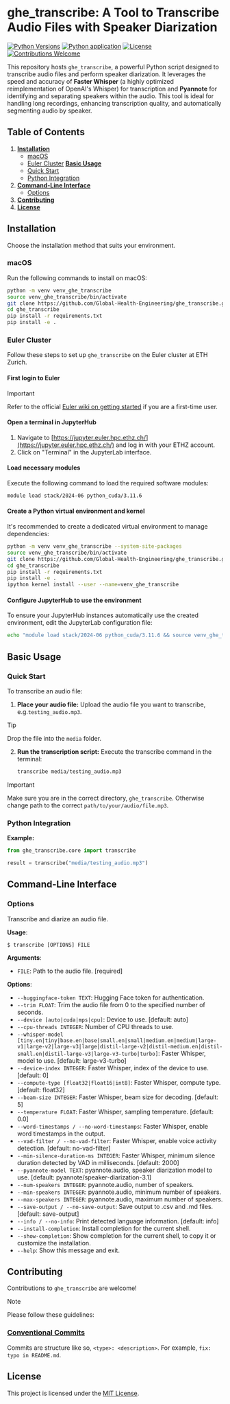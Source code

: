 # ghe_transcribe: A Tool to Transcribe Audio Files with Speaker Diarization

[![Python Versions](https://img.shields.io/badge/Python-3.10%20%7C%203.11%20%7C%203.12%20%7C%203.13-blue)](https://www.python.org/downloads/)
[![Python application](https://github.com/Global-Health-Engineering/ghe_transcribe/actions/workflows/python-app.yml/badge.svg?branch=main)](https://github.com/Global-Health-Engineering/ghe_transcribe/actions/workflows/python-app.yml)
[![License](https://img.shields.io/badge/License-MIT-yellow.svg)](https://opensource.org/licenses/MIT)
[![Contributions Welcome](https://img.shields.io/badge/Contributions-Welcome-brightgreen.svg)](https://github.com/Global-Health-Engineering/ghe_transcribe/blob/main/CONTRIBUTING.md)

This repository hosts `ghe_transcribe`, a powerful Python script designed to transcribe audio files and perform speaker diarization. It leverages the speed and accuracy of **Faster Whisper** (a highly optimized reimplementation of OpenAI's Whisper) for transcription and **Pyannote** for identifying and separating speakers within the audio. This tool is ideal for handling long recordings, enhancing transcription quality, and automatically segmenting audio by speaker.

## Table of Contents

1.  [**Installation**](#installation)
      * [macOS](#macos)
      * [Euler Cluster](#euler-cluster)
    [**Basic Usage**](#basic-usage)
      * [Quick Start](#quick-start)
      * [Python Integration](#python-integration)
2.  [**Command-Line Interface**](#command-line-interface)
    * [Options](#options)
3.  [**Contributing**](#contributing)
4.  [**License**](#license)

## Installation

Choose the installation method that suits your environment.

### macOS

Run the following commands to install on macOS:

```bash
python -m venv venv_ghe_transcribe
source venv_ghe_transcribe/bin/activate
git clone https://github.com/Global-Health-Engineering/ghe_transcribe.git
cd ghe_transcribe
pip install -r requirements.txt
pip install -e .
```

### Euler Cluster

Follow these steps to set up `ghe_transcribe` on the Euler cluster at ETH Zurich.

#### First login to Euler

> [!IMPORTANT]
> Refer to the official [Euler wiki on getting started](https://scicomp.ethz.ch/wiki/Getting_started_with_clusters) if you are a first-time user.

#### Open a terminal in JupyterHub

1.  Navigate to [https://jupyter.euler.hpc.ethz.ch/](https://jupyter.euler.hpc.ethz.ch/) and log in with your ETHZ account.
2.  Click on "Terminal" in the JupyterLab interface.

#### Load necessary modules

Execute the following command to load the required software modules:

```bash
module load stack/2024-06 python_cuda/3.11.6
```

#### Create a Python virtual environment and kernel

It's recommended to create a dedicated virtual environment to manage dependencies:

```bash
python -m venv venv_ghe_transcribe --system-site-packages
source venv_ghe_transcribe/bin/activate
git clone https://github.com/Global-Health-Engineering/ghe_transcribe.git
cd ghe_transcribe
pip install -r requirements.txt
pip install -e .
ipython kernel install --user --name=venv_ghe_transcribe
```

#### Configure JupyterHub to use the environment

To ensure your JupyterHub instances automatically use the created environment, edit the JupyterLab configuration file:

```bash
echo "module load stack/2024-06 python_cuda/3.11.6 && source venv_ghe_transcribe/bin/activate" >> .config/euler/jupyterhub/jupyterlabrc
```

## Basic Usage

### Quick Start

To transcribe an audio file:

1.  **Place your audio file:** Upload the audio file you want to transcribe, e.g.`testing_audio.mp3`. 
> [!TIP]
> Drop the file into the `media` folder.
2.  **Run the transcription script:** Execute the transcribe command in the terminal:
    ```bash
    transcribe media/testing_audio.mp3
    ```
> [!IMPORTANT]
> Make sure you are in the correct directory, `ghe_transcribe`. Otherwise change path to the correct `path/to/your/audio/file.mp3`.

### Python Integration
**Example:**
```python
from ghe_transcribe.core import transcribe

result = transcribe("media/testing_audio.mp3")
```

## Command-Line Interface

### Options

Transcribe and diarize an audio file.

**Usage**:

```console
$ transcribe [OPTIONS] FILE
```

**Arguments**:

* `FILE`: Path to the audio file.  [required]

**Options**:

* `--huggingface-token TEXT`: Hugging Face token for authentication.
* `--trim FLOAT`: Trim the audio file from 0 to the specified number of seconds.
* `--device [auto|cuda|mps|cpu]`: Device to use.  [default: auto]
* `--cpu-threads INTEGER`: Number of CPU threads to use.
* `--whisper-model [tiny.en|tiny|base.en|base|small.en|small|medium.en|medium|large-v1|large-v2|large-v3|large|distil-large-v2|distil-medium.en|distil-small.en|distil-large-v3|large-v3-turbo|turbo]`: Faster Whisper, model to use.  [default: large-v3-turbo]
* `--device-index INTEGER`: Faster Whisper, index of the device to use.  [default: 0]
* `--compute-type [float32|float16|int8]`: Faster Whisper, compute type.  [default: float32]
* `--beam-size INTEGER`: Faster Whisper, beam size for decoding.  [default: 5]
* `--temperature FLOAT`: Faster Whisper, sampling temperature.  [default: 0.0]
* `--word-timestamps / --no-word-timestamps`: Faster Whisper, enable word timestamps in the output.
* `--vad-filter / --no-vad-filter`: Faster Whisper, enable voice activity detection.  [default: no-vad-filter]
* `--min-silence-duration-ms INTEGER`: Faster Whisper, minimum silence duration detected by VAD in milliseconds.  [default: 2000]
* `--pyannote-model TEXT`: pyannote.audio, speaker diarization model to use.  [default: pyannote/speaker-diarization-3.1]
* `--num-speakers INTEGER`: pyannote.audio, number of speakers.
* `--min-speakers INTEGER`: pyannote.audio, minimum number of speakers.
* `--max-speakers INTEGER`: pyannote.audio, maximum number of speakers.
* `--save-output / --no-save-output`: Save output to .csv and .md files.  [default: save-output]
* `--info / --no-info`: Print detected language information.  [default: info]
* `--install-completion`: Install completion for the current shell.
* `--show-completion`: Show completion for the current shell, to copy it or customize the installation.
* `--help`: Show this message and exit.

## Contributing

Contributions to `ghe_transcribe` are welcome! 

> [!NOTE]
> Please follow these guidelines:
> ### [Conventional Commits](https://www.conventionalcommits.org/en/v1.0.0/)
> Commits are structure like so, `<type>: <description>`. For example, `fix: typo in README.md`. 

## License

This project is licensed under the [MIT License](https://opensource.org/licenses/MIT).
